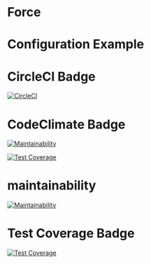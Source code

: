 # Force
# Configuration Example

# CircleCI Badge
[![CircleCI](https://dl.circleci.com/status-badge/img/gh/dqmdz/pr_template/tree/main.svg?style=svg)](https://dl.circleci.com/status-badge/redirect/gh/dqmdz/pr_template/tree/main)

# CodeClimate Badge
[![Maintainability](https://api.codeclimate.com/v1/badges/8dd4b21763082941ca95/maintainability)](https://codeclimate.com/github/dqmdz/pr_template/maintainability)

[![Test Coverage](https://api.codeclimate.com/v1/badges/8dd4b21763082941ca95/test_coverage)](https://codeclimate.com/github/dqmdz/pr_template/test_coverage)

# maintainability
[![Maintainability](https://api.codeclimate.com/v1/badges/0ec7370e3d26f088a72a/maintainability)](https://codeclimate.com/github/Reynier124/Force/maintainability)

# Test Coverage Badge
[![Test Coverage](https://api.codeclimate.com/v1/badges/0ec7370e3d26f088a72a/test_coverage)](https://codeclimate.com/github/Reynier124/Force/test_coverage)